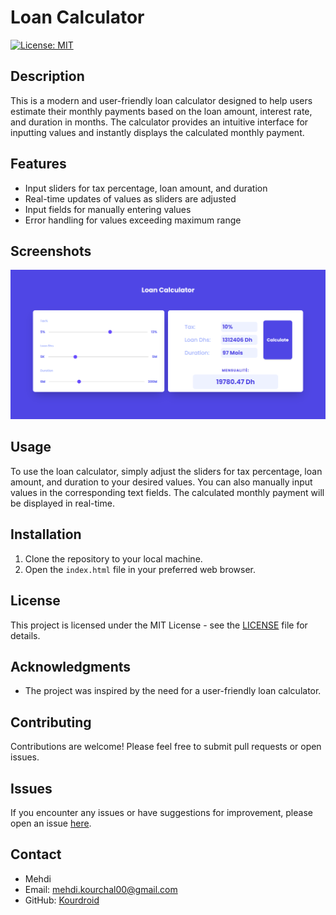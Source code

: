 # Loan Calculator

[![License: MIT](https://img.shields.io/badge/License-MIT-yellow.svg)](https://opensource.org/licenses/MIT)

## Description

This is a modern and user-friendly loan calculator designed to help users estimate their monthly payments based on the loan amount, interest rate, and duration in months. The calculator provides an intuitive interface for inputting values and instantly displays the calculated monthly payment.

## Features

- Input sliders for tax percentage, loan amount, and duration
- Real-time updates of values as sliders are adjusted
- Input fields for manually entering values
- Error handling for values exceeding maximum range

## Screenshots

![Screenshot 1](https://raw.githubusercontent.com/kourdroid/loan/main/Sc/Screen_Shot.png)

## Usage

To use the loan calculator, simply adjust the sliders for tax percentage, loan amount, and duration to your desired values. You can also manually input values in the corresponding text fields. The calculated monthly payment will be displayed in real-time.

## Installation

1. Clone the repository to your local machine.
2. Open the `index.html` file in your preferred web browser.

## License

This project is licensed under the MIT License - see the [LICENSE](LICENSE) file for details.

## Acknowledgments

- The project was inspired by the need for a user-friendly loan calculator.

## Contributing

Contributions are welcome! Please feel free to submit pull requests or open issues.

## Issues

If you encounter any issues or have suggestions for improvement, please open an issue [here](https://github.com/yourproject/issues).

## Contact

- Mehdi
- Email: mehdi.kourchal00@gmail.com
- GitHub: [Kourdroid](https://github.com/kourdroid)

